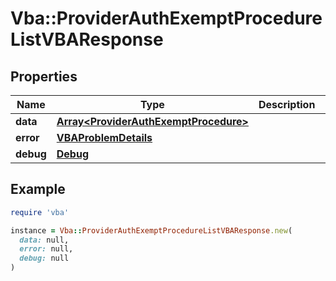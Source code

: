 # Vba::ProviderAuthExemptProcedureListVBAResponse

## Properties

| Name | Type | Description | Notes |
| ---- | ---- | ----------- | ----- |
| **data** | [**Array&lt;ProviderAuthExemptProcedure&gt;**](ProviderAuthExemptProcedure.md) |  | [optional] |
| **error** | [**VBAProblemDetails**](VBAProblemDetails.md) |  | [optional] |
| **debug** | [**Debug**](Debug.md) |  | [optional] |

## Example

```ruby
require 'vba'

instance = Vba::ProviderAuthExemptProcedureListVBAResponse.new(
  data: null,
  error: null,
  debug: null
)
```

